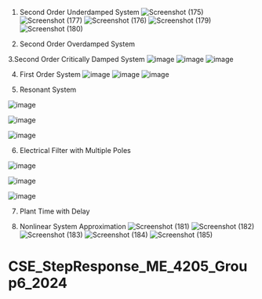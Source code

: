 1. Second Order Underdamped System
![Screenshot (175)](https://github.com/hannahsuzette/CSE_StepResponse_ME_4205_Group6_2024/assets/159043076/09d58490-913b-4873-a0b8-b1c4b68c469c)
![Screenshot (177)](https://github.com/hannahsuzette/CSE_StepResponse_ME_4205_Group6_2024/assets/159043076/98b015ef-2d52-4be3-b203-a766e202fdbd)
![Screenshot (176)](https://github.com/hannahsuzette/CSE_StepResponse_ME_4205_Group6_2024/assets/159043076/b7ac73c6-aa6d-4b22-aba1-d6e8fb4c285c)
![Screenshot (179)](https://github.com/hannahsuzette/CSE_StepResponse_ME_4205_Group6_2024/assets/159043076/67da06c0-8d6a-41eb-881b-7d16eb6874fb)
![Screenshot (180)](https://github.com/hannahsuzette/CSE_StepResponse_ME_4205_Group6_2024/assets/159043076/978cf337-d949-4036-b0a8-1bb0a7ed2205)


2. Second Order Overdamped System


3.Second Order Critically Damped System
![image](https://github.com/hannahsuzette/CSE_StepResponse_ME_4205_Group6_2024/assets/91923863/c51ee45f-3566-4d40-a6fd-c30546eb4f01)
![image](https://github.com/hannahsuzette/CSE_StepResponse_ME_4205_Group6_2024/assets/91923863/5b1b963c-53b9-4993-a304-32510037ed19)
![image](https://github.com/hannahsuzette/CSE_StepResponse_ME_4205_Group6_2024/assets/91923863/b5f6292e-89c8-4c60-a985-21f59c615f17)

4. First Order System
   ![image](https://github.com/hannahsuzette/CSE_StepResponse_ME_4205_Group6_2024/assets/91923863/20febd7d-a32f-4f47-868c-220a146eac25)
   ![image](https://github.com/hannahsuzette/CSE_StepResponse_ME_4205_Group6_2024/assets/91923863/486efdc3-d12d-4916-a28b-2410da878396)
   ![image](https://github.com/hannahsuzette/CSE_StepResponse_ME_4205_Group6_2024/assets/91923863/498d2db7-3f70-4152-a5b9-a271a0e43ba3)

5. Resonant System

![image](https://github.com/hannahsuzette/CSE_StepResponse_ME_4205_Group6_2024/assets/161543991/5765f1cc-a775-4faa-b35c-a63df1c6ff0e)

![image](https://github.com/hannahsuzette/CSE_StepResponse_ME_4205_Group6_2024/assets/161543991/82667618-4ec0-454e-b903-0a374aa8512b)

![image](https://github.com/hannahsuzette/CSE_StepResponse_ME_4205_Group6_2024/assets/161543991/bac25c42-c486-4390-89c2-2fc2f7d524a9)

6. Electrical Filter with Multiple Poles

![image](https://github.com/hannahsuzette/CSE_StepResponse_ME_4205_Group6_2024/assets/161543991/148b0873-f0c0-4c58-913b-e340a98f30c2)

![image](https://github.com/hannahsuzette/CSE_StepResponse_ME_4205_Group6_2024/assets/161543991/738cb6fd-e4ba-40b2-9ffe-caa5243e7060)

![image](https://github.com/hannahsuzette/CSE_StepResponse_ME_4205_Group6_2024/assets/161543991/8338f04b-f288-4fe3-8363-1ecf3c9df85b)

7. Plant Time with Delay


8. Nonlinear System Approximation
![Screenshot (181)](https://github.com/hannahsuzette/CSE_StepResponse_ME_4205_Group6_2024/assets/159043076/5a9eefb3-12ab-49f7-9046-8a0f8c6cbb37)
![Screenshot (182)](https://github.com/hannahsuzette/CSE_StepResponse_ME_4205_Group6_2024/assets/159043076/3cb3d15c-c110-4322-8c0b-2a6b9cc3e055)
![Screenshot (183)](https://github.com/hannahsuzette/CSE_StepResponse_ME_4205_Group6_2024/assets/159043076/f1569e7b-c46d-4c8f-a630-1223c2f1ed3c)
![Screenshot (184)](https://github.com/hannahsuzette/CSE_StepResponse_ME_4205_Group6_2024/assets/159043076/3bda0dc4-c5db-4534-a81e-9aaf594f0b43)
![Screenshot (185)](https://github.com/hannahsuzette/CSE_StepResponse_ME_4205_Group6_2024/assets/159043076/b9da2563-6b40-41a6-8775-03edf8e3b065)








# CSE_StepResponse_ME_4205_Group6_2024
